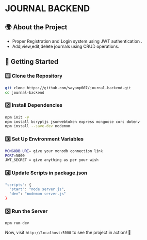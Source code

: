  # JOURNAL BACKEND

## 🌍 About the Project
- Proper Registration and Login system using JWT authentication .
- Add,view,edit,delete journals using CRUD operations.
 <!--line-->

 
## 🚀 Getting Started

### **1️⃣ Clone the Repository**
```sh
git clone https://github.com/sayanp607/journal-backend.git
cd journal-backend
```

### **2️⃣ Install Dependencies**
```sh
npm init -y
npm install bcryptjs jsonwebtoken express mongoose cors dotenv
npm install --save-dev nodemon
```
### **3️⃣ Set Up Environment Variables**
```sh
MONGODB_URI= give your monodb connection link
PORT=5000
JWT_SECRET = give anything as per your wish
```
### **4️⃣ Update Scripts in package.json**
```sh
"scripts": {
  "start": "node server.js",
  "dev": "nodemon server.js"
}

```

### **5️⃣ Run the Server**
```sh
npm run dev
```

Now, visit `http://localhost:5000` to see the project in action! 🎉

<!--line-->
 

